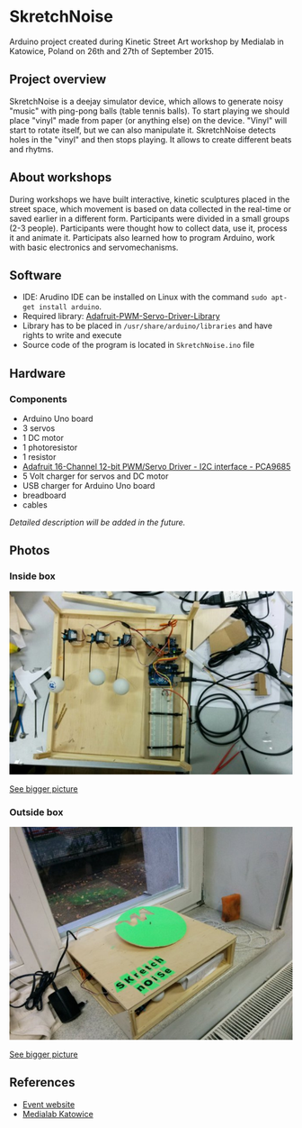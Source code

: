 SkretchNoise
============
Arduino project created during Kinetic Street Art workshop by Medialab in Katowice, Poland on 26th and 27th of September 2015.

Project overview
----------------

SkretchNoise is a deejay simulator device, which allows to generate noisy "music" with ping-pong balls (table tennis balls). To start playing we should place "vinyl" made from paper (or anything else) on the device. "Vinyl" will start to rotate itself, but we can also manipulate it. SkretchNoise detects holes in the "vinyl" and then stops playing. It allows to create different beats and rhytms.

About workshops
---------------

During workshops we have built interactive, kinetic sculptures placed in the street space, which movement is based on data collected in the real-time or saved earlier in a different form. Participants were divided in a small groups (2-3 people). Participants were thought how to collect data, use it, process it and animate it. Participats also learned how to program Arduino, work with basic electronics and servomechanisms.

Software
--------

- IDE: Arudino IDE can be installed on Linux with the command `sudo apt-get install arduino`.
- Required library: [Adafruit-PWM-Servo-Driver-Library](https://github.com/adafruit/Adafruit-PWM-Servo-Driver-Library)
- Library has to be placed in `/usr/share/arduino/libraries` and have rights to write and execute
- Source code of the program is located in `SkretchNoise.ino` file

Hardware
--------

### Components
- Arduino Uno board
- 3 servos
- 1 DC motor
- 1 photoresistor
- 1 resistor
- [Adafruit 16-Channel 12-bit PWM/Servo Driver - I2C interface - PCA9685](http://www.adafruit.com/products/815)
- 5 Volt charger for servos and DC motor
- USB charger for Arduino Uno board
- breadboard
- cables

_Detailed description will be added in the future._

Photos
------

### Inside box

![Inside box](https://raw.githubusercontent.com/pwittchen/SkretchNoise/master/images/inside-box-small.jpg)

[See bigger picture](https://raw.githubusercontent.com/pwittchen/SkretchNoise/master/images/inside-box.jpg)

### Outside box

![Outside box](https://raw.githubusercontent.com/pwittchen/SkretchNoise/master/images/outside-box-small.jpg)

[See bigger picture](https://raw.githubusercontent.com/pwittchen/SkretchNoise/master/images/outside-box.jpg)

References
----------
- [Event website](https://www.facebook.com/events/517379498415304/)
- [Medialab Katowice](http://medialabkatowice.eu/en/)
